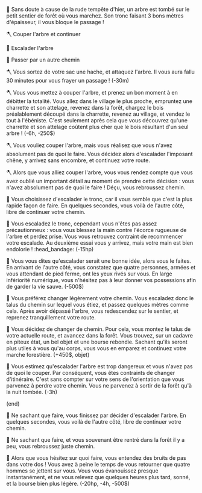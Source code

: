 :deciduous_tree: Sans doute à cause de la rude tempête d'hier, un arbre est tombé sur le petit sentier de forêt où vous marchez. Son tronc faisant 3 bons mètres d'épaisseur, il vous bloque le passage !

:axe: Couper l'arbre et continuer

:climbing: Escalader l'arbre

:walking: Passer par un autre chemin


:axe: Vous sortez de votre sac une hache, et attaquez l'arbre. Il vous aura fallu 30 minutes pour vous frayer un passage ! (-30m)

:axe: Vous vous mettez à couper l'arbre, et prenez un bon moment à en débitter la totalité. Vous allez dans le village le plus proche, empruntez une charrette et son attelage, revenez dans la forêt, chargez le bois préalablement découpé dans la charrette, revenez au village, et vendez le tout à l'ébéniste. C'est seulement après cela que vous découvrez qu'une charrette et son attelage coûtent plus cher que le bois résultant d'un seul arbre ! (-6h, -250$)

:axe: Vous vouliez couper l'arbre, mais vous réalisez que vous n'avez absolument pas de quoi le faire. Vous décidez alors d'escalader l'imposant chêne, y arrivez sans encombre, et continuez votre route.

:axe: Alors que vous alliez couper l'arbre, vous vous rendez compte que vous avez oublié un important détail au moment de prendre cette décision : vous n'avez absolument pas de quoi le faire ! Déçu, vous rebroussez chemin.


:climbing: Vous choisissez d'escalader le tronc, car il vous semble que c'est la plus rapide façon de faire. En quelques secondes, vous voilà de l'autre côté, libre de continuer votre chemin.

:climbing: Vous escaladez le tronc, cependant vous n'êtes pas assez précautionneux : vous vous blessez la main contre l'écorce rugueuse de l'arbre et perdez prise. Vous vous retrouvez contraint de recommencer votre escalade. Au deuxième essai vous y arrivez, mais votre main est bien endolorie ! :head_bandage: (-15hp)

:climbing: Vous vous dites qu'escalader serait une bonne idée, alors vous le faites. En arrivant de l'autre côté, vous constatez que quatre personnes, armées et vous attendant de pied ferme, ont les yeux rivés sur vous. En large infériorité numérique, vous n'hésitez pas à leur donner vos possessions afin de garder la vie sauve. (-500$)

:walking: Vous préférez changer légèrement votre chemin. Vous escaladez donc le talus du chemin sur lequel vous étiez, et passez quelques mètres comme cela. Après avoir dépassé l'arbre, vous redescendez sur le sentier, et reprenez tranquillement votre route.

:walking: Vous décidez de changer de chemin. Pour cela, vous montez le talus de votre actuelle route, et avancez dans la forêt. Vous trouvez, sur un cadavre en piteux état, un bel objet et une bourse rebondie. Sachant qu'ils seront plus utiles à vous qu'au corps, vous vous en emparez et continuez votre marche forestière. (+450$, objet)

🚶 Vous estimez qu'escalader l'arbre est trop dangereux et vous n'avez pas de quoi le couper. Par conséquent, vous êtes contraints de changer d'itinéraire. C'est sans compter sur votre sens de l'orientation que vous parvenez à perdre votre chemin. Vous ne parvenez à sortir de la forêt qu'à la nuit tombée. (-3h)


(end)

:shrug: Ne sachant que faire, vous finissez par décider d'escalader l'arbre. En quelques secondes, vous voilà de l'autre côté, libre de continuer votre chemin.

🤷 Ne sachant que faire, et vous souvenant être rentré dans la forêt il y a peu, vous rebroussez juste chemin.

:busts_in_silhouette: Alors que vous hésitez sur quoi faire, vous entendez des bruits de pas dans votre dos ! Vous avez à peine le temps de vous retourner que quatre hommes se jettent sur vous. Vous vous évanouissez presque instantanément, et ne vous relevez que quelques heures plus tard, sonné, et la bourse bien plus légère. (-20hp, -4h, -500$)
